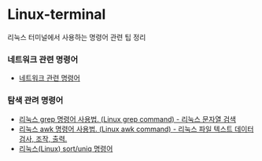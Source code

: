# Linux-terminal
리눅스 터미널에서 사용하는 명령어 관련 팁 정리

### 네트워크 관련 명령어
* [네트워크 관련 명령어](https://github.com/JuJin1324/Linux-terminal/wiki/%EB%84%A4%ED%8A%B8%EC%9B%8C%ED%81%AC-%EA%B4%80%EB%A0%A8-%EB%AA%85%EB%A0%B9%EC%96%B4)

### 탐색 관려 명령어
* [리눅스 grep 명령어 사용법. (Linux grep command) - 리눅스 문자열 검색](https://recipes4dev.tistory.com/157)
* [리눅스 awk 명령어 사용법. (Linux awk command) - 리눅스 파일 텍스트 데이터 검사, 조작, 출력.](https://recipes4dev.tistory.com/171?category=768818)
* [리눅스(Linux) sort/uniq 명령어](https://websecurity.tistory.com/80)
